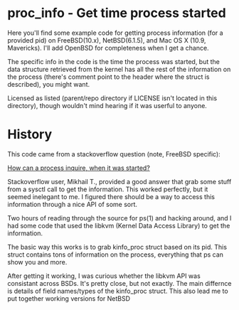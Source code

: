 proc_info - Get time process started
====

Here you'll find some example code for getting process information (for a provided pid) on FreeBSD(10.x), NetBSD(6.1.5), and Mac OS X (10.9, Mavericks). I'll add OpenBSD for completeness when I get a chance.

The specific info in the code is the time the process was started, but the data structure retrieved from the kernel has all the rest of the information on the process (there's comment point to the header where the struct is described), you might want. 

Licensed as listed (parent/repo directory if LICENSE isn't located in this directory), though wouldn't mind hearing if it was userful to anyone. 


History
==== 


This code came from a stackoverflow question (note, FreeBSD specific): 

[How can a process inquire, when it was started?](http://stackoverflow.com/questions/26391097/how-can-a-process-inquire-when-it-was-started/26752218#26752218)

Stackoverflow user, Mikhail T., provided a good answer that grab some stuff from a sysctl call to 
get the information. This worked perfectly, but it seemed inelegant to me. I figured there should
be a way to access this information through a nice API of some sort. 

Two hours of reading through the source for ps(1) and hacking around, and I had some code that
used the libkvm (Kernel Data Access Library) to get the information.

The basic way this works is to grab kinfo_proc struct based on its pid. This struct contains tons
of information on the process, everything that ps can show you and more. 

After getting it working, I was curious whether the libkvm API was consistant across BSDs. It's pretty close, but not exactly. The main differnce is details of field names/types of the kinfo_proc struct. This also lead me to put together working versions for NetBSD
